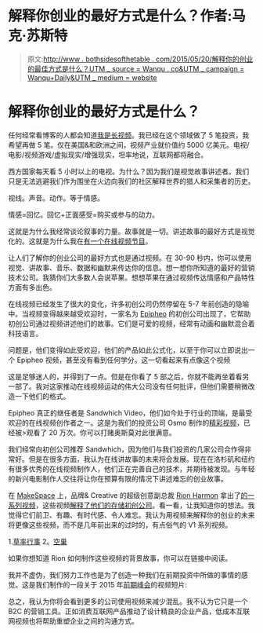 # 解释你创业的最好方式是什么？作者:马克·苏斯特

> 原文:[http://www . bothsidesofthetable . com/2015/05/20/解释你的创业的最佳方式是什么？UTM _ source = Wanqu . co&UTM _ campaign = Wanqu+Daily&UTM _ medium = website](http://www.bothsidesofthetable.com/2015/05/20/what-is-the-best-way-to-explain-your-startup/?utm_source=wanqu.co&utm_campaign=Wanqu+Daily&utm_medium=website)

# 解释你创业的最好方式是什么？

任何经常看博客的人都会知道[我是长视频](http://www.bothsidesofthetable.com/category/future-of-tv/)。我已经在这个领域做了 5 笔投资，我希望再做 5 笔。仅在美国&和欧洲之间，视频产业就价值约 5000 亿美元。电视/电影/视频游戏/虚拟现实/增强现实，坦率地说，互联网都将融合。

西方国家每天看 5 小时以上的电视。为什么？因为我们是视觉故事讲述者。我们只是无法逃避我们作为围坐在火边向我们的社区解释世界的猎人和采集者的历史。

视线。声音。动作。等于情感。

情感=回忆。回忆+正面感受=购买或参与的动力。

这就是为什么我经常谈论叙事的力量。故事就是一切。讲述故事的最好方式是视觉化的。这就是为什么我在[有一个在线视频节目](https://www.youtube.com/user/BothsidesTV)。

让人们了解你的创业公司的最好方式也是通过视频。在 30-90 秒内，你可以使用视觉、讲故事、音乐、数据和幽默来传达你的信息。想一想你所知道的最好的营销技术公司。我猜你们大多数人会说苹果。想想苹果在通过视频传达情感和产品特性方面有多出色。

在线视频已经发生了很大的变化，许多初创公司仍然停留在 5-7 年前创造的隐喻中。当视频变得越来越受欢迎时，一家名为 [Epipheo](http://www.epipheo.com/) 的初创公司出现了，它帮助初创公司通过视频讲述他们的故事。它们是可爱的视频，经常有动画和幽默混合着科技语言。

问题是，他们变得如此受欢迎，他们的产品如此公式化，以至于你可以立即说出一个 Epipheo 视频，甚至没有看到任何学分。这一切看起来有点像这个视频



这是足够迷人的，并得到了一点。但是在你看了 5 部之后，你就不能再坐着看另一部了。我对这家推动在线视频运动的伟大公司没有任何批评，但他们需要稍微改造一下他们的格式。

Epipheo 真正的继任者是 Sandwhich Video，他们如今处于行业的顶端，是最受欢迎的在线视频创作者之一。这是为我们的投资公司 Osmo 制作的[精彩视频](https://www.youtube.com/watch?v=0upQlA6K5YI)，已经被>观看了 20 万次。你可以打赌奥斯莫对此很满意。



我们经常向初创公司推荐 Sandwhich，因为他们与我们投资的几家公司合作得非常好。但是在很多方面，我认为在线讲故事的未来将会发展。现在在洛杉矶和纽约有很多优秀的在线视频制作人，他们正在完善自己的技术，并期待被发现。与年轻的新兴电影制作人交往将让你在预算有限的情况下讲述难忘的创业故事。

在 [MakeSpace](https://www.makespace.com/) 上，品牌& Creative 的超级创意副总裁 [Rion Harmon](https://twitter.com/rionharmon) 拿出了[的一系列视频](https://vimeo.com/127490509)，这些视频[解释了他们的存储初创公司](https://vimeo.com/128375625)。看一看，让我知道你的想法。我觉得它们前卫、有趣、有时代感、令人难忘。我认为用视频来解释你的创业的未来将更像这些视频，而不是几年前出来的过时的，有点俗气的 V1 系列视频。

1.[草率行事](https://vimeo.com/128375625)
2。[空巢](https://vimeo.com/127490509)

如果你想知道 Rion 如何制作这些视频的背景故事，你可以在链接中阅读。

我并不虚伪，我们努力工作也是为了创造一种我们在前期投资中所做的事情的感觉。这是我们制作的一段关于 2015 年[前期峰会](https://www.youtube.com/watch?v=lXQMKqEfnDU)的视频短片:



总之，我认为你将会看到更多的公司使用视频来减少混乱。我不认为它只是一个 B2C 的营销工具。正如消费互联网产品推动了设计精良的企业产品，低成本互联网视频也将帮助重塑企业之间的沟通方式。





